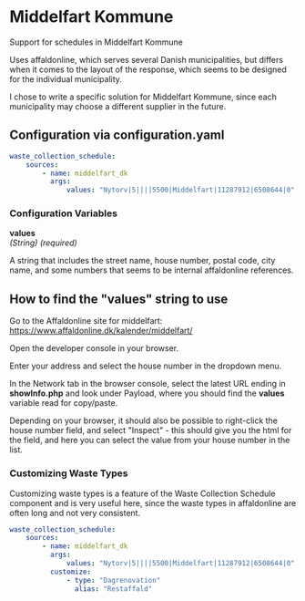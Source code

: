 # Middelfart Kommune

Support for schedules in Middelfart Kommune

Uses affaldonline, which serves several Danish municipalities, but differs when it comes to the layout of the response, which seems to be designed for the individual municipality.

I chose to write a specific solution for Middelfart Kommune, since each municipality may choose a different supplier in the future.

## Configuration via configuration.yaml

```yaml
waste_collection_schedule:
    sources:
        - name: middelfart_dk
          args:
              values: "Nytorv|5||||5500|Middelfart|11287912|6508644|0"
```

### Configuration Variables

**values**  
_(String) (required)_

A string that includes the street name, house number, postal code, city name, and some numbers that seems to be internal affaldonline references. 

## How to find the "values" string to use

Go to the Affaldonline site for middelfart: https://www.affaldonline.dk/kalender/middelfart/

Open the developer console in your browser.

Enter your address and select the house number in the dropdown menu.

In the Network tab in the browser console, select the latest URL ending in **showInfo.php** and look under Payload, where you should find the **values** variable read for copy/paste.

Depending on your browser, it should also be possible to right-click the house number field, and select "Inspect" - this should give you the html for the field, and here you can select the value from your house number in the list.

### Customizing Waste Types

Customizing waste types is a feature of the Waste Collection Schedule component and is very useful here, since the waste types in affaldonline are often long and not very consistent.

```yaml
waste_collection_schedule:
    sources:
        - name: middelfart_dk
          args:
              values: "Nytorv|5||||5500|Middelfart|11287912|6508644|0"
          customize:
              - type: "Dagrenovation"
                alias: "Restaffald"
```

